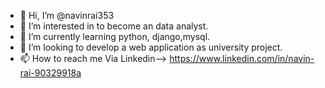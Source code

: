 - 👋 Hi, I’m @navinrai353
- 👀 I’m interested in to become an data analyst.
- 🌱 I’m currently learning python, django,mysql.
- 💞️ I’m looking to develop a web application as university project.
- 📫 How to reach me Via Linkedin--> https://www.linkedin.com/in/navin-rai-90329918a 

<!---
navinrai353/opap is a ✨ special ✨ repository because its `README.md` (this file) appears on your GitHub profile.
You can click the Preview link to take a look at your changes.
--->
